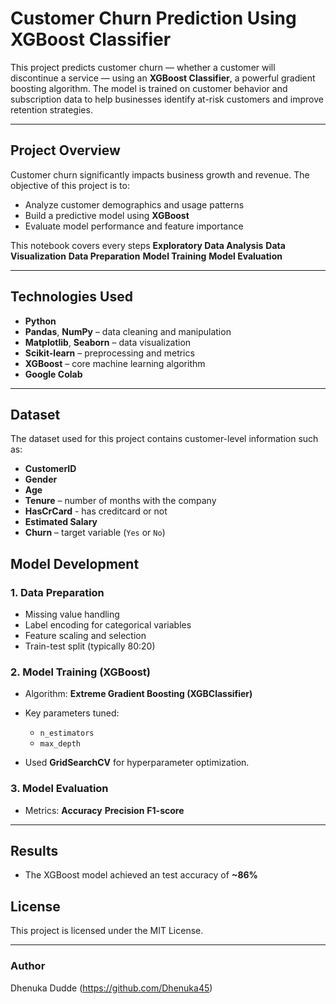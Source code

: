 
# Customer Churn Prediction Using XGBoost Classifier

This project predicts customer churn — whether a customer will discontinue a service — using an **XGBoost Classifier**, a powerful gradient boosting algorithm. The model is trained on customer behavior and subscription data to help businesses identify at-risk customers and improve retention strategies.

---

##  Project Overview

Customer churn significantly impacts business growth and revenue.
The objective of this project is to:

* Analyze customer demographics and usage patterns
* Build a predictive model using **XGBoost**
* Evaluate model performance and feature importance

This notebook covers every steps 
**Exploratory Data Analysis** 
**Data Visualization**
**Data Preparation**
**Model Training**
**Model Evaluation** 


---

##  Technologies Used

* **Python**
* **Pandas**, **NumPy** – data cleaning and manipulation
* **Matplotlib**, **Seaborn** – data visualization
* **Scikit-learn** – preprocessing and metrics
* **XGBoost** – core machine learning algorithm
* **Google Colab**

---

##  Dataset

The dataset used for this project contains customer-level information such as:

* **CustomerID**
* **Gender**
* **Age**
* **Tenure** – number of months with the company
* **HasCrCard** - has creditcard or not
* **Estimated Salary**
* **Churn** – target variable (`Yes` or `No`)


##  Model Development

### 1. Data Preparation

* Missing value handling
* Label encoding for categorical variables
* Feature scaling and selection
* Train-test split (typically 80:20)

### 2. Model Training (XGBoost)

* Algorithm: **Extreme Gradient Boosting (XGBClassifier)**
* Key parameters tuned:

  * `n_estimators`
  * `max_depth`

* Used **GridSearchCV** for hyperparameter optimization.

### 3. Model Evaluation

* Metrics: 
**Accuracy**
**Precision**
**F1-score**

---

##  Results

* The XGBoost model achieved an test accuracy of **~86%** 

##  License

This project is licensed under the MIT License.

---

###  Author

Dhenuka Dudde (https://github.com/Dhenuka45)

